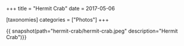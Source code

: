 +++
title = "Hermit Crab"
date = 2017-05-06

[taxonomies]
categories = ["Photos"]
+++

{{ snapshot(path="hermit-crab/hermit-crab.jpeg" description="Hermit Crab")}}
